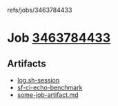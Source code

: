 refs/jobs/3463784433

# Job [3463784433](https://github.com/rokmoln/support-firecloud/runs/3463784433?check_suite_focus=true)

## Artifacts

* [log.sh-session](log.sh-session)
* [sf-ci-echo-benchmark](sf-ci-echo-benchmark)
* [some-job-artifact.md](some-job-artifact.md)

